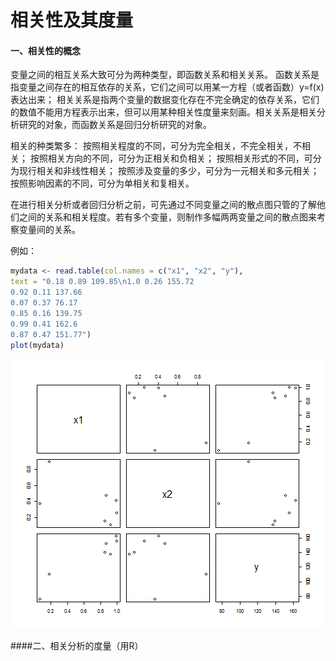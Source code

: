 ﻿相关性及其度量
========================================================

#### 一、相关性的概念
变量之间的相互关系大致可分为两种类型，即函数关系和相关关系。
函数关系是指变量之间存在的相互依存的关系，它们之间可以用某一方程（或者函数）y=f(x)表达出来；
相关关系是指两个变量的数据变化存在不完全确定的依存关系，它们的数值不能用方程表示出来，但可以用某种相关性度量来刻画。相关关系是相关分析研究的对象，而函数关系是回归分析研究的对象。

相关的种类繁多：
按照相关程度的不同，可分为完全相关，不完全相关，不相关；
按照相关方向的不同，可分为正相关和负相关；
按照相关形式的不同，可分为现行相关和非线性相关；
按照涉及变量的多少，可分为一元相关和多元相关；
按照影响因素的不同，可分为单相关和复相关。

在进行相关分析或者回归分析之前，可先通过不同变量之间的散点图只管的了解他们之间的关系和相关程度。若有多个变量，则制作多幅两两变量之间的散点图来考察变量间的关系。

例如：

```r
mydata <- read.table(col.names = c("x1", "x2", "y"), 
text = "0.18 0.89 109.85\n1.0 0.26 155.72
0.92 0.11 137.66
0.07 0.37 76.17
0.85 0.16 139.75
0.99 0.41 162.6
0.87 0.47 151.77")
plot(mydata)
```

![plot of chunk unnamed-chunk-1](https://raw.githubusercontent.com/kivenlee/blog/master/posts/figure/unnamed-chunk-1.png) 


####二、相关分析的度量（用R）

